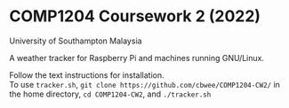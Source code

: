 # COMP1204 Coursework 2 (2022)
University of Southampton Malaysia

A weather tracker for Raspberry Pi and machines running GNU/Linux.

Follow the text instructions for installation.<br>
To use `tracker.sh`, `git clone https://github.com/cbwee/COMP1204-CW2/` in the home directory, `cd COMP1204-CW2`, and `./tracker.sh`

